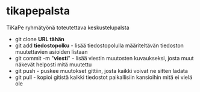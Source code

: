 # tikapepalsta
TiKaPe ryhmätyönä toteutettava keskustelupalsta
* git clone **URL tähän**
* git add **tiedostopolku** - lisää tiedostopolulla määriteltävän tiedoston muutettavien asioiden listaan
* git commit -m "**viesti**" - lisää viestin muutosten kuvaukseksi, josta muut näkevät helposti mitä muutettu
* git push - puskee muutokset gittiin, josta kaikki voivat ne sitten ladata
* git pull -  kopioi gitistä kaikki tiedostot paikallisiin kansioihin mitä ei vielä ole
